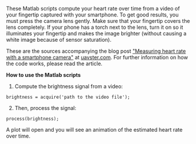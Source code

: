These Matlab scripts compute your heart rate over time from a video of your fingertip captured with your smartphone. To get good results, you must press the camera lens gently. Make sure that your fingertip covers the lens completely. If your phone has a torch next to the lens, turn it on so it illuminates your fingertip and makes the image brighter (without causing a white image because of sensor saturation).

These are the sources accompanying the blog post ["Measuring heart rate with a smartphone camera"](http://www.ignaciomellado.es/blog/Measuring-heart-rate-with-a-smartphone-camera) at [uavster.com](http://uavster.com). For further information on how the code works, please read the article.

**How to use the Matlab scripts**

1) Compute the brightness signal from a video:  
```
brightness = acquire('path to the video file');
```

2) Then, process the signal:  
```
process(brightness);
```

A plot will open and you will see an animation of the estimated heart rate over time.